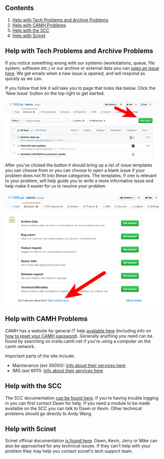 ## Contents
 1. [Help with Tech Problems and Archive Problems](#help-with-tech-problems-and-archive-problems)
 2. [Help with CAMH Problems](#help-with-camh-problems)
 2. [Help with the SCC](#help-with-the-scc)
 3. [Help with Scinet](#help-with-scinet) 

## Help with Tech Problems and Archive Problems
If you notice something wrong with our systems (workstations, queue, file system, software etc.) or our archive or external data you can [open an issue here](http://github.com/TIGRLab/admin/issues).  We get emails when a new issue is opened, and will respond as quickly as we can. 

If you follow that link it will take you to page that looks like below. Click the 'New Issue' button on the top right to get started.

![](../_images/how_to_make_issue.png)

After you've clicked the button it should bring up a list of issue templates you can choose from or you can choose to open a blank issue if your problem does not fit into these categories. The templates, if one is relevant to your problem, will help guide you to write a more informative issue and help make it easier for us to resolve your problem.

![](../_images/blank_issue.png)

## Help with CAMH Problems
CAMH has a website for general IT help [available here](http://scotty.camh.ca/) (including info on [how to reset your CAMH password](http://scotty.camh.ca/how-to/reset-your-password)). Generally anything you need can be found by searching on insite.camh.net if you're using a computer on the camh network.

Important parts of the site include:
 - Maintenance (ext 30000): [Info about their services here](http://insite.camh.net/Services_for_Staff/Maintenance/Maintenance7448.html)
 - IMG (ext 6011): [Info about their services here](http://insite.camh.net/Services_for_Staff/Service_Desk/Requesting_IMG_Services/requesting_img_services11017.html)

## Help with the SCC
The SCC documentation [can be found here](http://info2.camh.net/scc/index.php/Main_Page). If you're having trouble logging in you can first contact Dawn for help. If you need a module to be made available on the SCC you can talk to Dawn or Kevin. Other technical problems should go directly to Andy Wang.

## Help with Scinet
Scinet official documentation [is found here](https://docs.scinet.utoronto.ca/index.php/Main_Page). Dawn, Kevin, Jerry or Mike can also be approached for any technical issues. If they can't help with your problem they may help you contact scinet's tech support team.